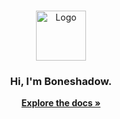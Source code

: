 <br/>
<p align="center">
  <a href="https://github.com/Boneshadow/ReadME">
    <img src="https://i.pinimg.com/originals/41/12/50/411250fef3eadf6e2ddd73b1c5322a0b.jpg" alt="Logo" width="80" height="80">
  </a>

  <h3 align="center">Hi, I'm Boneshadow.</h3>

  <p align="center">
    <a href="https://github.com/Boneshadow/ReadME"><strong>Explore the docs »</strong></a>
